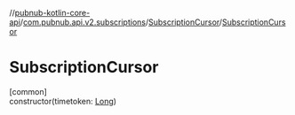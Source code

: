 //[pubnub-kotlin-core-api](../../../index.md)/[com.pubnub.api.v2.subscriptions](../index.md)/[SubscriptionCursor](index.md)/[SubscriptionCursor](-subscription-cursor.md)

# SubscriptionCursor

[common]\
constructor(timetoken: [Long](https://kotlinlang.org/api/latest/jvm/stdlib/kotlin-stdlib/kotlin/-long/index.html))
